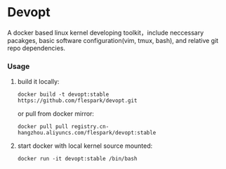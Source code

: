 # Devopt

A docker based linux kernel developing toolkit，include neccessary pacakges,
basic software configuration(vim, tmux, bash), and relative git repo
dependencies.

### Usage

1. build it locally:

   `docker build -t devopt:stable https://github.com/flespark/devopt.git`

   or pull from docker mirror:

   `docker pull pull registry.cn-hangzhou.aliyuncs.com/flespark/devopt:stable`

2. start docker with local kernel source mounted:

   `docker run -it devopt:stable /bin/bash`

